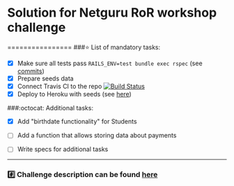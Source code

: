 # Solution for Netguru RoR workshop challenge
================
###:star: List of mandatory tasks:
- [x] Make sure all tests pass `RAILS_ENV=test bundle exec rspec` (see [commits](https://github.com/tnataly/netguru-workshops-poznan/commits/master))
- [x] Prepare seeds data
- [x] Connect Travis CI to the repo [![Build Status](https://travis-ci.org/tnataly/netguru-workshops-poznan.svg?branch=master)](https://travis-ci.org/tnataly/netguru-workshops-poznan)
- [x] Deploy to Heroku with seeds (see [here](https://netguru-ror-workshop-poznan.herokuapp.com/))

###:octocat: Additional tasks:
- [x] Add "birthdate functionality" for Students
- [ ] Add a function that allows storing data about payments
- [ ] Write specs for additional tasks


-----------
### :hash: Challenge description can be found [here](https://github.com/netguru-training/poznan-workshops-2015/blob/master/README.md)
